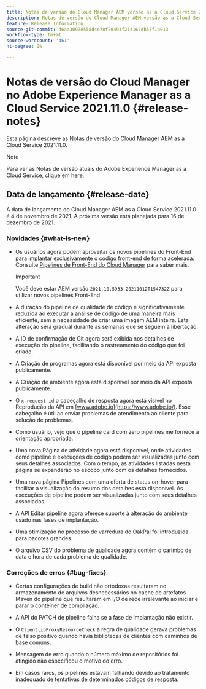 ```yaml
---
title: Notas de versão do Cloud Manager AEM versão as a Cloud Service 2021.11.0
description: Notas de versão do Cloud Manager AEM versão as a Cloud Service 2021.11.0
feature: Release Information
source-git-commit: d6aa3097e558d4e78f20493f214167db57f1a013
workflow-type: tm+mt
source-wordcount: '461'
ht-degree: 2%

---
```


# Notas de versão do Cloud Manager no Adobe Experience Manager as a Cloud Service 2021.11.0 {#release-notes}

Esta página descreve as Notas de versão do Cloud Manager AEM as a Cloud Service 2021.11.0.

>[!NOTE]
>Para ver as Notas de versão atuais do Adobe Experience Manager as a Cloud Service, clique em [here](https://experienceleague.adobe.com/docs/experience-manager-cloud-service/release-notes/release-notes/release-notes-current.html?lang=pt-BR).

## Data de lançamento {#release-date}

A data de lançamento do Cloud Manager AEM as a Cloud Service 2021.11.0 é 4 de novembro de 2021.
A próxima versão está planejada para 16 de dezembro de 2021.

### Novidades {#what-is-new}

* Os usuários agora podem aproveitar os novos pipelines do Front-End para implantar exclusivamente o código front-end de forma acelerada. Consulte [Pipelines de Front-End do Cloud Manager](/help/implementing/cloud-manager/configuring-pipelines/introduction-ci-cd-pipelines.md#front-end) para saber mais.

   >[!IMPORTANT]
   >Você deve estar AEM versão `2021.10.5933.20211012T154732Z` para utilizar novos pipelines Front-End.

* A duração do pipeline de qualidade de código é significativamente reduzida ao executar a análise de código de uma maneira mais eficiente, sem a necessidade de criar uma imagem AEM inteira. Esta alteração será gradual durante as semanas que se seguem à libertação.

* A ID de confirmação de Git agora será exibida nos detalhes de execução do pipeline, facilitando o rastreamento do código que foi criado.

* A Criação de programas agora está disponível por meio da API exposta publicamente.

* A Criação de ambiente agora está disponível por meio da API exposta publicamente.

* O `x-request-id` o cabeçalho de resposta agora está visível no Reprodução da API em [www.adobe.io](https://www.adobe.io/). Esse cabeçalho é útil ao enviar problemas de atendimento ao cliente para solução de problemas.

* Como usuário, vejo que o pipeline card com zero pipelines me fornece a orientação apropriada.

* Uma nova Página de atividade agora está disponível, onde atividades como pipeline e execuções de código podem ser visualizadas junto com seus detalhes associados. Com o tempo, as atividades listadas nesta página se expanderão no escopo junto com os detalhes fornecidos.

* Uma nova página Pipelines com uma oferta de status on-hover para facilitar a visualização do resumo dos detalhes está disponível. As execuções de pipeline podem ser visualizadas junto com seus detalhes associados.

* A API Editar pipeline agora oferece suporte à alteração do ambiente usado nas fases de implantação.

* Uma otimização no processo de varredura do OakPal foi introduzida para pacotes grandes.

* O arquivo CSV do problema de qualidade agora contém o carimbo de data e hora de cada problema de qualidade.

### Correções de erros {#bug-fixes}

* Certas configurações de build não ortodoxas resultaram no armazenamento de arquivos desnecessários no cache de artefatos Maven do pipeline que resultaram em I/O de rede irrelevante ao iniciar e parar o contêiner de compilação.

* A API do PATCH de pipeline falha se a fase de implantação não existir.

* O `ClientlibProxyResourceCheck` a regra de qualidade gerava problemas de falso positivo quando havia bibliotecas de clientes com caminhos de base comuns.

* Mensagem de erro quando o número máximo de repositórios foi atingido não especificou o motivo do erro.

* Em casos raros, os pipelines estavam falhando devido ao tratamento inadequado de tentativas de determinados códigos de resposta.

